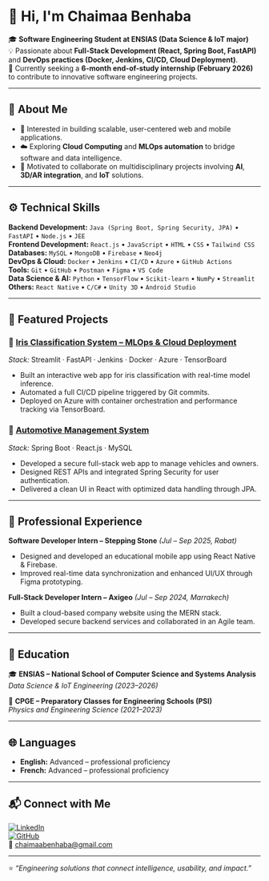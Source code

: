# 👋 Hi, I'm Chaimaa Benhaba  

🎓 **Software Engineering Student at ENSIAS (Data Science & IoT major)**  
💡 Passionate about **Full-Stack Development (React, Spring Boot, FastAPI)** and **DevOps practices (Docker, Jenkins, CI/CD, Cloud Deployment)**.  
🚀 Currently seeking a **6-month end-of-study internship (February 2026)** to contribute to innovative software engineering projects.

---

## 🧭 About Me  

- 🎯 Interested in building scalable, user-centered web and mobile applications.  
- ☁️ Exploring **Cloud Computing** and **MLOps automation** to bridge software and data intelligence.  
- 🧩 Motivated to collaborate on multidisciplinary projects involving **AI**, **3D/AR integration**, and **IoT** solutions.  

---

## ⚙️ Technical Skills  

**Backend Development:** `Java (Spring Boot, Spring Security, JPA)` • `FastAPI` • `Node.js` • `JEE`  
**Frontend Development:** `React.js` • `JavaScript` • `HTML` • `CSS` • `Tailwind CSS`  
**Databases:** `MySQL` • `MongoDB` • `Firebase` • `Neo4j`  
**DevOps & Cloud:** `Docker` • `Jenkins` • `CI/CD` • `Azure` • `GitHub Actions`  
**Tools:** `Git` • `GitHub` • `Postman` • `Figma` • `VS Code`  
**Data Science & AI:** `Python` • `TensorFlow` • `Scikit-learn` • `NumPy` • `Streamlit`  
**Others:** `React Native` • `C/C#` • `Unity 3D` • `Android Studio`

---

## 🧠 Featured Projects  

### 🔹 [Iris Classification System – MLOps & Cloud Deployment](https://github.com/ZaidaneAfaf/MLProjectS5.git)
*Stack:* Streamlit · FastAPI · Jenkins · Docker · Azure · TensorBoard  
- Built an interactive web app for iris classification with real-time model inference.  
- Automated a full CI/CD pipeline triggered by Git commits.  
- Deployed on Azure with container orchestration and performance tracking via TensorBoard.  

### 🔹 [Automotive Management System](https://github.com/panoramac/Projet_FullStack.git)
*Stack:* Spring Boot · React.js · MySQL  
- Developed a secure full-stack web app to manage vehicles and owners.  
- Designed REST APIs and integrated Spring Security for user authentication.  
- Delivered a clean UI in React with optimized data handling through JPA.

---

## 💼 Professional Experience  

**Software Developer Intern – Stepping Stone** *(Jul – Sep 2025, Rabat)*  
- Designed and developed an educational mobile app using React Native & Firebase.  
- Improved real-time data synchronization and enhanced UI/UX through Figma prototyping.  

**Full-Stack Developer Intern – Axigeo** *(Jul – Sep 2024, Marrakech)*  
- Built a cloud-based company website using the MERN stack.  
- Developed secure backend services and collaborated in an Agile team.  

---

## 🏫 Education  

🎓 **ENSIAS – National School of Computer Science and Systems Analysis**  
*Data Science & IoT Engineering (2023–2026)*  

📘 **CPGE – Preparatory Classes for Engineering Schools (PSI)**  
*Physics and Engineering Science (2021–2023)*  

---

## 🌐 Languages  

- **English:** Advanced – professional proficiency  
- **French:** Advanced – professional proficiency  

---

## 📬 Connect with Me  

[![LinkedIn](https://img.shields.io/badge/LinkedIn-chaimaabenhaba-blue?logo=linkedin)](https://www.linkedin.com/in/chaimaabenhaba)  
[![GitHub](https://img.shields.io/badge/GitHub-panoramac-black?logo=github)](https://github.com/panoramac)  
📧 [chaimaabenhaba@gmail.com](mailto:chaimaabenhaba@gmail.com)

---

⭐ *“Engineering solutions that connect intelligence, usability, and impact.”*
